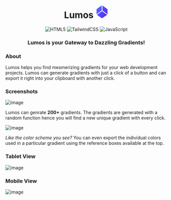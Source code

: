 <div align=center>

# Lumos <img src="https://raw.githubusercontent.com/LiQuiD-404/Lumos/main/assets/Lumos.png" width="40" height="40" />
![HTML5](https://img.shields.io/badge/html5-%23E34F26.svg?style=for-the-badge&logo=html5&logoColor=white)
![TailwindCSS](https://img.shields.io/badge/tailwindcss-%2338B2AC.svg?style=for-the-badge&logo=tailwind-css&logoColor=white)
![JavaScript](https://img.shields.io/badge/javascript-%23323330.svg?style=for-the-badge&logo=javascript&logoColor=%23F7DF1E)
### Lumos is your Gateway to Dazzling Gradients!

</div>

### About
Lumos helps you find mesmerizing gradients for your web development projects. Lumos can generate gradients with just a click of a button and can export it right into your clipboard with another click.

### Screenshots

![image](https://github.com/LiQuiD-404/Lumos/assets/94376674/ad44c607-4b4f-45e2-af2e-c310ba337fc2)

Lumos can genrate <B>200+</B> gradients. The gradients are generated with a random function hence you will find a new unique gradient with every click.

![image](https://github.com/LiQuiD-404/Lumos/assets/94376674/d8859b75-39a2-436e-971e-7f0a1cbda0ed)

<I> Like the color scheme you see? </I> You can even export the individual colors used in a particular gradient using the reference boxes available at the top.

### Tablet View
![image](https://github.com/LiQuiD-404/Lumos/assets/94376674/64439851-658c-4069-87ce-8494d674b753)
### Mobile View
![image](https://github.com/LiQuiD-404/Lumos/assets/94376674/b9c8e8d1-6519-4194-837f-648c30d8d75c)



